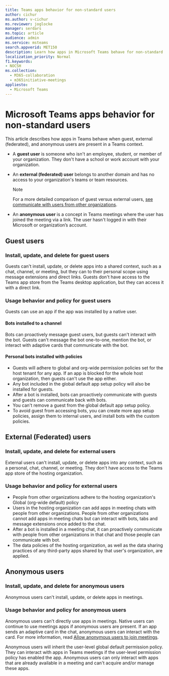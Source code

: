 ```yaml
---
title: Teams apps behavior for non-standard users 
author: cichur
ms.author: v-cichur
ms.reviewer: joglocke
manager: serdars
ms.topic: article
audience: admin
ms.service: msteams
search.appverid: MET150
description: Learn how apps in Microsoft Teams behave for non-standard users.
localization_priority: Normal
f1.keywords:
- NOCSH
ms.collection: 
  - M365-collaboration
  - m365initiative-meetings
appliesto: 
  - Microsoft Teams
---
```


# Microsoft Teams apps behavior for non-standard users

This article describes how apps in Teams behave when guest, external (federated), and anonymous users are present in a Teams context.

- A **guest user** is someone who isn't an employee, student, or member of your organization. They don't have a school or work account with your organization.

- An **external (federated) user** belongs to another domain and has no access to your organization's teams or team resources.

  > [!Note]
  > For a more detailed comparison of guest versus external users, [see communicate with users from other organizations](./communicate-with-users-from-other-organizations.md).

- An **anonymous user** is a concept in Teams meetings where the user has joined the meeting via a link. The user hasn't logged in with their Microsoft or organization’s account.

## Guest users

### Install, update, and delete for guest users

Guests can't install, update, or delete apps into a shared context, such as a chat, channel, or meeting, but they can to their personal scope using message extensions and direct links. Guests don't have access to the Teams app store from the Teams desktop application, but they can access it with a direct link.

### Usage behavior and policy for guest users 

Guests can use an app if the app was installed by a native user.

#### Bots installed to a channel

Bots can proactively message guest users, but guests can't interact with the bot. Guests can't message the bot one-to-one, mention the bot, or interact with adaptive cards that communicate with the bot.

#### Personal bots installed with policies

- Guests will adhere to global and org-wide permission policies set for the host tenant for any app. If an app is blocked for the whole host organization, then guests can't use the app either.
- Any bot included in the global default app setup policy will also be installed for guests.
- After a bot is installed, bots can proactively communicate with guests and guests can communicate back with bots.
- You can't remove a guest from the global default app setup policy.
- To avoid guest from accessing bots, you can create more app setup policies, assign them to internal users, and install bots with the custom policies.

## External (Federated) users

### Install, update, and delete for external users

External users can't install, update, or delete apps into any context, such as a personal, chat, channel, or meeting. They don't have access to the Teams app store of the hosting organization.

### Usage behavior and policy for external users

- People from other organizations adhere to the hosting organization's Global (org-wide default) policy
- Users in the hosting organization can add apps in meeting chats with people from other organizations. People from other organizations cannot add apps in meeting chats but can interact with bots, tabs and message extensions once added to the chat.
- After a bot is installed in a meeting chat, it can proactively communicate with people from other organizations in that chat and those people can communicate with bot.
- The data policies of the hosting organization, as well as the data sharing practices of any third-party apps shared by that user's organization, are applied.

## Anonymous users

### Install, update, and delete for anonymous users

Anonymous users can't install, update, or delete apps in meetings.

### Usage behavior and policy for anonymous users

Anonymous users can't directly use apps in meetings. Native users can continue to use meetings apps if anonymous users are present. If an app sends an adaptive card in the chat, anonymous users can interact with the card. For more information, read [Allow anonymous users to join meetings](/meeting-settings-in-teams#allow-anonymous-users-to-join-meetings).

Anonymous users will inherit the user-level global default permission policy. They can interact with apps in Teams meetings if the user-level permission policy has enabled the app. Anonymous users can only interact with apps that are already available in a meeting and can't acquire and/or manage these apps.

